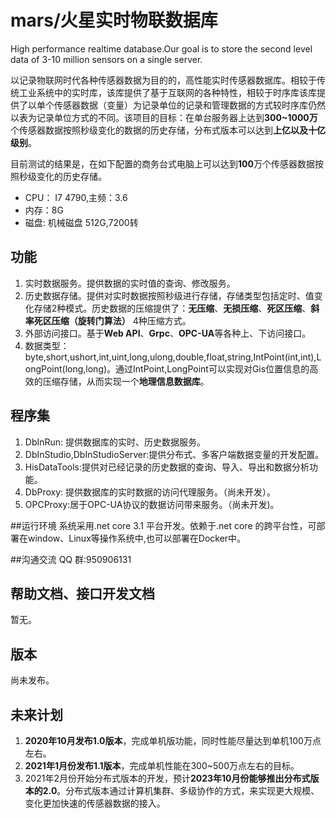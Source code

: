 # mars/火星实时物联数据库
High performance realtime database.Our goal is to store the second level data of 3-10 million sensors on a single server.

以记录物联网时代各种传感器数据为目的的，高性能实时传感器数据库。相较于传统工业系统中的实时库，该库提供了基于互联网的各种特性，相较于时序库该库提供了以单个传感器数据（变量）为记录单位的记录和管理数据的方式较时序库仍然以表为记录单位方式的不同。该项目的目标：在单台服务器上达到**300~1000万**个传感器数据按照秒级变化的数据的历史存储，分布式版本可以达到**上亿以及十亿级别**。

目前测试的结果是，在如下配置的商务台式电脑上可以达到**100**万个传感器数据按照秒级变化的历史存储。

* CPU： I7 4790,主频：3.6
* 内存：8G
* 磁盘: 机械磁盘 512G,7200转

## 功能
1. 实时数据服务。提供数据的实时值的查询、修改服务。
2. 历史数据存储。提供对实时数据按照秒级进行存储，存储类型包括定时、值变化存储2种模式。历史数据的压缩提供了：**无压缩**、**无损压缩**、**死区压缩**、**斜率死区压缩（旋转门算法）** 4种压缩方式。
3. 外部访问接口。基于**Web API**、**Grpc**、**OPC-UA**等各种上、下访问接口。
4. 数据类型：byte,short,ushort,int,uint,long,ulong,double,float,string,IntPoint(int,int),LongPoint(long,long)。通过IntPoint,LongPoint可以实现对Gis位置信息的高效的压缩存储，从而实现一个**地理信息数据库**。

## 程序集
1. DbInRun: 提供数据库的实时、历史数据服务。
2. DbInStudio,DbInStudioServer:提供分布式、多客户端数据变量的开发配置。
3. HisDataTools:提供对已经记录的历史数据的查询、导入、导出和数据分析功能。
4. DbProxy: 提供数据库的实时数据的访问代理服务。（尚未开发）。
5. OPCProxy:居于OPC-UA协议的数据访问带来服务。（尚未开发)。

##运行环境
系统采用.net core 3.1 平台开发。依赖于.net core 的跨平台性，可部署在window、Linux等操作系统中,也可以部署在Docker中。 

##沟通交流
QQ 群:950906131

## 帮助文档、接口开发文档
暂无。

## 版本
尚未发布。

## 未来计划
1. **2020年10月发布1.0版本**，完成单机版功能，同时性能尽量达到单机100万点左右。
2. **2021年1月份发布1.1版本**，完成单机性能在300~500万点左右的目标。
3. 2021年2月份开始分布式版本的开发，预计**2023年10月份能够推出分布式版本的2.0**。分布式版本通过计算机集群、多级协作的方式，来实现更大规模、变化更加快速的传感器数据的接入。
